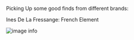 Picking Up some good finds from different brands: 

Ines De La Fressange: French Element

![image info](https://www.uniqlo.com/ines/21fw/common/imgs/lookbook/lookbook-4.webp?1630289745610)


